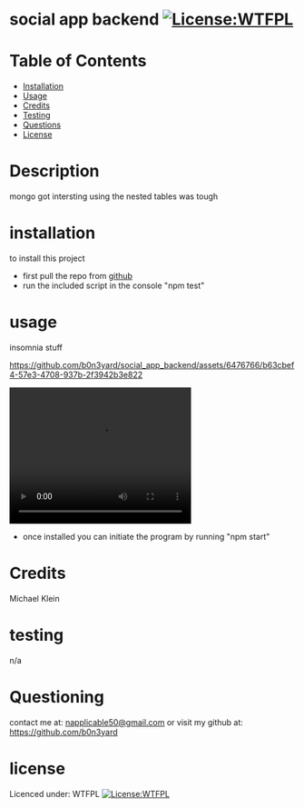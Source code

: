 # social app backend [![License:WTFPL ](https://img.shields.io/badge/License-WTFPL-brightgreen.svg)](http://www.wtfpl.net/about/)
# Table of Contents
- [Installation](#installation)
- [Usage](#usage)
- [Credits](#credits)
- [Testing](#testing)
- [Questions](#questioning)
- [License](#license)
# Description
mongo got intersting using the nested tables was tough 
# installation
to install this project
- first pull the repo from [github](https://github.com/b0n3yard/social_app_backend)  
- run the included script in the console "npm test" 
# usage  

insomnia stuff




https://github.com/b0n3yard/social_app_backend/assets/6476766/b63cbef4-57e3-4708-937b-2f3942b3e822



<video width='320' height = '240' controls>
        <source src = './social_app_backend.mp4' type = 'video/mp4'>
    </video>
    <br>

- once installed you can initiate the program by running "npm start"
# Credits
Michael Klein
# testing
n/a
# Questioning
contact me at: [napplicable50@gmail.com](mailto:napplicable50@gmail.com)
or visit my github at: https://github.com/b0n3yard
# license
Licenced under:
WTFPL
[![License:WTFPL ](https://img.shields.io/badge/License-WTFPL-brightgreen.svg)](http://www.wtfpl.net/about/)

